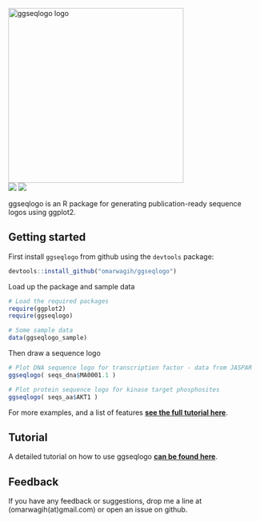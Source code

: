 <img src="https://cdn.rawgit.com/omarwagih/ggseqlogo/4938177a/inst/images/logo.svg" alt="ggseqlogo logo" width="350px"><br>
[![](http://cranlogs.r-pkg.org/badges/ggseqlogo)](http://cran.rstudio.com/web/packages/ggseqlogo/index.html)
[![](https://www.r-pkg.org/badges/version/ggseqlogo)](http://cran.rstudio.com/web/packages/ggseqlogo/index.html)
	

ggseqlogo is an R package for generating publication-ready sequence logos using ggplot2. 

## Getting started
First install `ggseqlogo` from github using the `devtools` package:

```r
devtools::install_github("omarwagih/ggseqlogo")
```

Load up the package and sample data

```r
# Load the required packages
require(ggplot2)
require(ggseqlogo)

# Some sample data
data(ggseqlogo_sample)

```

Then draw a sequence logo

```r
# Plot DNA sequence logo for transcription factor - data from JASPAR
ggseqlogo( seqs_dna$MA0001.1 )

# Plot protein sequence logo for kinase target phosphosites
ggseqlogo( seqs_aa$AKT1 )
```

For more examples, and a list of features **[see the full tutorial here](http://omarwagih.github.io/ggseqlogo/)**.


## Tutorial
A detailed tutorial on how to use ggseqlogo **[can be found here](http://omarwagih.github.io/ggseqlogo/)**.

## Feedback
If you have any feedback or suggestions, drop me a line at (omarwagih(at)gmail.com) or open an issue on github.
